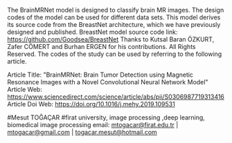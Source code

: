The BrainMRNet model is designed to classify brain MR images. The design codes of the model can be used for different data sets. This model derives its source code from the BreastNet architecture, which we have previously designed and published. BreastNet model source code link: https://github.com/Goodsea/BreastNet Thanks to Kutsal Baran ÖZKURT, Zafer CÖMERT and Burhan ERGEN for his contributions. All Rights Reserved. The codes of the study can be used by referring to the following article.

Article Title: "BrainMRNet: Brain Tumor Detection using Magnetic Resonance Images with a Novel Convolutional Neural Network Model" Article Web: https://www.sciencedirect.com/science/article/abs/pii/S0306987719313416 Article Doi Web: https://doi.org/10.1016/j.mehy.2019.109531

#Mesut TOĞAÇAR #firat university, image processing ,deep learning, biomedical image processing email: mtogacar@firat.edu.tr | mtogacar@gmail.com | togacar.mesut@hotmail.com
